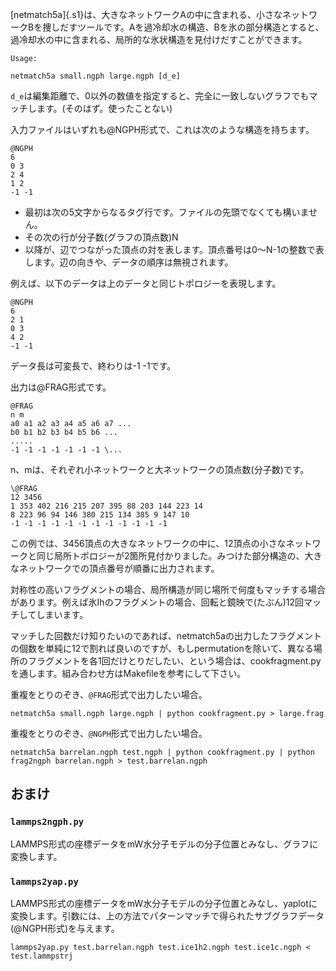 [netmatch5a]{.s1}は、大きなネットワークAの中に含まれる、小さなネットワークBを捜しだすツールです。Aを過冷却水の構造、Bを氷の部分構造とすると、過冷却水の中に含まれる、局所的な氷状構造を見付けだすことができます。

```
Usage:

netmatch5a small.ngph large.ngph [d_e]
```
`d_e`は編集距離で、0以外の数値を指定すると、完全に一致しないグラフでもマッチします。(そのはず。使ったことない)

入力ファイルはいずれも@NGPH形式で、これは次のような構造を持ちます。

```
@NGPH
6
0 3
2 4
1 2
-1 -1
```

* 最初は次の5文字からなるタグ行です。ファイルの先頭でなくても構いません。
* その次の行が分子数(グラフの頂点数)N
* 以降が、辺でつながった頂点の対を表します。頂点番号は0～N-1の整数で表します。辺の向きや、データの順序は無視されます。

例えば、以下のデータは上のデータと同じトポロジーを表現します。
```
@NGPH
6
2 1
0 3
4 2
-1 -1
```

データ長は可変長で、終わりは-1 -1です。

出力は@FRAG形式です。
```
@FRAG
n m
a0 a1 a2 a3 a4 a5 a6 a7 ...
b0 b1 b2 b3 b4 b5 b6 ...
.....
-1 -1 -1 -1 -1 -1 -1 \...
```

n、mは、それぞれ小ネットワークと大ネットワークの頂点数(分子数)です。

```
\@FRAG
12 3456
1 353 402 216 215 207 395 88 203 144 223 14
8 223 96 94 146 380 215 134 385 9 147 10
-1 -1 -1 -1 -1 -1 -1 -1 -1 -1 -1 -1
```

この例では、3456頂点の大きなネットワークの中に、12頂点の小さなネットワークと同じ局所トポロジーが2箇所見付かりました。みつけた部分構造の、大きなネットワークでの頂点番号が順番に出力されます。

対称性の高いフラグメントの場合、局所構造が同じ場所で何度もマッチする場合があります。例えば氷Ihのフラグメントの場合、回転と鏡映で(たぶん)12回マッチしてしまいます。

マッチした回数だけ知りたいのであれば、netmatch5aの出力したフラグメントの個数を単純に12で割れば良いのですが、もしpermutationを除いて、異なる場所のフラグメントを各1回だけとりだしたい、という場合は、cookfragment.pyを通します。組み合わせ方はMakefileを参考にして下さい。

重複をとりのぞき、`@FRAG`形式で出力したい場合。
```
netmatch5a small.ngph large.ngph | python cookfragment.py > large.frag
```

重複をとりのぞき、`@NGPH`形式で出力したい場合。
```
netmatch5a barrelan.ngph test.ngph | python cookfragment.py | python frag2ngph barrelan.ngph > test.barrelan.ngph
```

## おまけ

### `lammps2ngph.py`
LAMMPS形式の座標データをmW水分子モデルの分子位置とみなし、グラフに変換します。

### `lammps2yap.py`
LAMMPS形式の座標データをmW水分子モデルの分子位置とみなし、yaplotに変換します。引数には、上の方法でパターンマッチで得られたサブグラフデータ(@NGPH形式)を与えます。

```
lammps2yap.py test.barrelan.ngph test.ice1h2.ngph test.ice1c.ngph < test.lammpstrj
```
